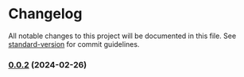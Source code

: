 # Changelog

All notable changes to this project will be documented in this file. See [standard-version](https://github.com/conventional-changelog/standard-version) for commit guidelines.

### [0.0.2](https://github.com/dabydat/nestjs-boilerplate/compare/v0.0.4...v0.0.2) (2024-02-26)
